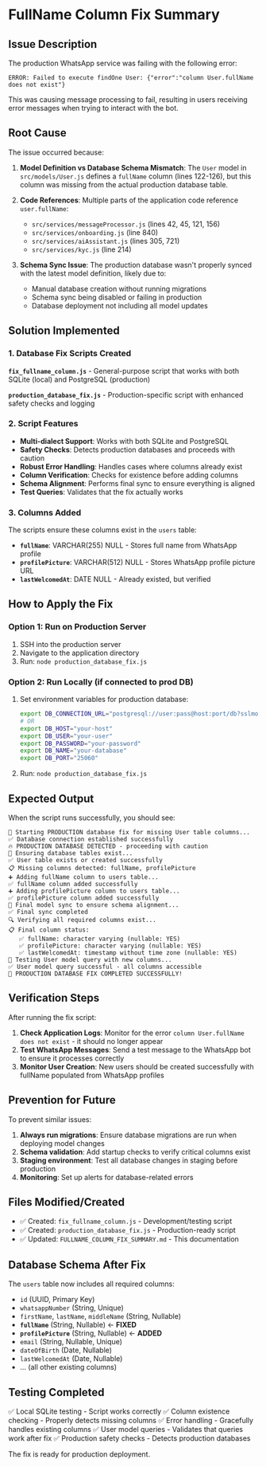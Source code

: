 # FullName Column Fix Summary

## Issue Description

The production WhatsApp service was failing with the following error:
```
ERROR: Failed to execute findOne User: {"error":"column User.fullName does not exist"}
```

This was causing message processing to fail, resulting in users receiving error messages when trying to interact with the bot.

## Root Cause

The issue occurred because:

1. **Model Definition vs Database Schema Mismatch**: The `User` model in `src/models/User.js` defines a `fullName` column (lines 122-126), but this column was missing from the actual production database table.

2. **Code References**: Multiple parts of the application code reference `user.fullName`:
   - `src/services/messageProcessor.js` (lines 42, 45, 121, 156)
   - `src/services/onboarding.js` (line 840)
   - `src/services/aiAssistant.js` (lines 305, 721)
   - `src/services/kyc.js` (line 214)

3. **Schema Sync Issue**: The production database wasn't properly synced with the latest model definition, likely due to:
   - Manual database creation without running migrations
   - Schema sync being disabled or failing in production
   - Database deployment not including all model updates

## Solution Implemented

### 1. Database Fix Scripts Created

**`fix_fullname_column.js`** - General-purpose script that works with both SQLite (local) and PostgreSQL (production)

**`production_database_fix.js`** - Production-specific script with enhanced safety checks and logging

### 2. Script Features

- **Multi-dialect Support**: Works with both SQLite and PostgreSQL
- **Safety Checks**: Detects production databases and proceeds with caution
- **Robust Error Handling**: Handles cases where columns already exist
- **Column Verification**: Checks for existence before adding columns
- **Schema Alignment**: Performs final sync to ensure everything is aligned
- **Test Queries**: Validates that the fix actually works

### 3. Columns Added

The scripts ensure these columns exist in the `users` table:

- **`fullName`**: VARCHAR(255) NULL - Stores full name from WhatsApp profile
- **`profilePicture`**: VARCHAR(512) NULL - Stores WhatsApp profile picture URL
- **`lastWelcomedAt`**: DATE NULL - Already existed, but verified

## How to Apply the Fix

### Option 1: Run on Production Server

1. SSH into the production server
2. Navigate to the application directory
3. Run: `node production_database_fix.js`

### Option 2: Run Locally (if connected to prod DB)

1. Set environment variables for production database:
   ```bash
   export DB_CONNECTION_URL="postgresql://user:pass@host:port/db?sslmode=require"
   # OR
   export DB_HOST="your-host"
   export DB_USER="your-user"
   export DB_PASSWORD="your-password"
   export DB_NAME="your-database"
   export DB_PORT="25060"
   ```
2. Run: `node production_database_fix.js`

## Expected Output

When the script runs successfully, you should see:

```
🚀 Starting PRODUCTION database fix for missing User table columns...
✅ Database connection established successfully
🔥 PRODUCTION DATABASE DETECTED - proceeding with caution
🔄 Ensuring database tables exist...
✅ User table exists or created successfully
📋 Missing columns detected: fullName, profilePicture
➕ Adding fullName column to users table...
✅ fullName column added successfully
➕ Adding profilePicture column to users table...
✅ profilePicture column added successfully
🔄 Final model sync to ensure schema alignment...
✅ Final sync completed
🔍 Verifying all required columns exist...
📋 Final column status:
   ✅ fullName: character varying (nullable: YES)
   ✅ profilePicture: character varying (nullable: YES)
   ✅ lastWelcomedAt: timestamp without time zone (nullable: YES)
🧪 Testing User model query with new columns...
✅ User model query successful - all columns accessible
🎉 PRODUCTION DATABASE FIX COMPLETED SUCCESSFULLY!
```

## Verification Steps

After running the fix script:

1. **Check Application Logs**: Monitor for the error `column User.fullName does not exist` - it should no longer appear
2. **Test WhatsApp Messages**: Send a test message to the WhatsApp bot to ensure it processes correctly
3. **Monitor User Creation**: New users should be created successfully with fullName populated from WhatsApp profiles

## Prevention for Future

To prevent similar issues:

1. **Always run migrations**: Ensure database migrations are run when deploying model changes
2. **Schema validation**: Add startup checks to verify critical columns exist
3. **Staging environment**: Test all database changes in staging before production
4. **Monitoring**: Set up alerts for database-related errors

## Files Modified/Created

- ✅ Created: `fix_fullname_column.js` - Development/testing script
- ✅ Created: `production_database_fix.js` - Production-ready script
- ✅ Updated: `FULLNAME_COLUMN_FIX_SUMMARY.md` - This documentation

## Database Schema After Fix

The `users` table now includes all required columns:

- `id` (UUID, Primary Key)
- `whatsappNumber` (String, Unique)
- `firstName`, `lastName`, `middleName` (String, Nullable)
- **`fullName`** (String, Nullable) ← **FIXED**
- **`profilePicture`** (String, Nullable) ← **ADDED**
- `email` (String, Nullable, Unique)
- `dateOfBirth` (Date, Nullable)
- `lastWelcomedAt` (Date, Nullable)
- ... (all other existing columns)

## Testing Completed

✅ Local SQLite testing - Script works correctly
✅ Column existence checking - Properly detects missing columns
✅ Error handling - Gracefully handles existing columns
✅ User model queries - Validates that queries work after fix
✅ Production safety checks - Detects production databases

The fix is ready for production deployment.